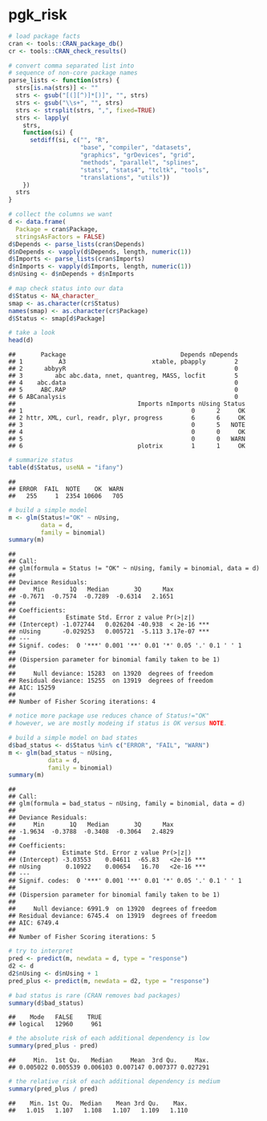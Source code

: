 pgk\_risk
================

``` r
# load package facts
cran <- tools::CRAN_package_db()
cr <- tools::CRAN_check_results()

# convert comma separated list into
# sequence of non-core package names
parse_lists <- function(strs) {
  strs[is.na(strs)] <- ""
  strs <- gsub("[(][^)]*[)]", "", strs)
  strs <- gsub("\\s+", "", strs)
  strs <- strsplit(strs, ",", fixed=TRUE)
  strs <- lapply(
    strs,
    function(si) {
      setdiff(si, c("", "R", 
                    "base", "compiler", "datasets", 
                    "graphics", "grDevices", "grid",
                    "methods", "parallel", "splines", 
                    "stats", "stats4", "tcltk", "tools",
                    "translations", "utils"))
    })
  strs
}

# collect the columns we want
d <- data.frame(
  Package = cran$Package,
  stringsAsFactors = FALSE)
d$Depends <- parse_lists(cran$Depends)
d$nDepends <- vapply(d$Depends, length, numeric(1))
d$Imports <- parse_lists(cran$Imports)
d$nImports <- vapply(d$Imports, length, numeric(1))
d$nUsing <- d$nDepends + d$nImports

# map check status into our data
d$Status <- NA_character_
smap <- as.character(cr$Status)
names(smap) <- as.character(cr$Package)
d$Status <- smap[d$Package]

# take a look
head(d)
```

    ##       Package                                Depends nDepends
    ## 1          A3                        xtable, pbapply        2
    ## 2      abbyyR                                               0
    ## 3         abc abc.data, nnet, quantreg, MASS, locfit        5
    ## 4    abc.data                                               0
    ## 5     ABC.RAP                                               0
    ## 6 ABCanalysis                                               0
    ##                                  Imports nImports nUsing Status
    ## 1                                               0      2     OK
    ## 2 httr, XML, curl, readr, plyr, progress        6      6     OK
    ## 3                                               0      5   NOTE
    ## 4                                               0      0     OK
    ## 5                                               0      0   WARN
    ## 6                                plotrix        1      1     OK

``` r
# summarize status
table(d$Status, useNA = "ifany")
```

    ## 
    ## ERROR  FAIL  NOTE    OK  WARN 
    ##   255     1  2354 10606   705

``` r
# build a simple model
m <- glm(Status!="OK" ~ nUsing,
         data = d,
         family = binomial)
summary(m)
```

    ## 
    ## Call:
    ## glm(formula = Status != "OK" ~ nUsing, family = binomial, data = d)
    ## 
    ## Deviance Residuals: 
    ##     Min       1Q   Median       3Q      Max  
    ## -0.7671  -0.7574  -0.7289  -0.6314   2.1651  
    ## 
    ## Coefficients:
    ##              Estimate Std. Error z value Pr(>|z|)    
    ## (Intercept) -1.072744   0.026204 -40.938  < 2e-16 ***
    ## nUsing      -0.029253   0.005721  -5.113 3.17e-07 ***
    ## ---
    ## Signif. codes:  0 '***' 0.001 '**' 0.01 '*' 0.05 '.' 0.1 ' ' 1
    ## 
    ## (Dispersion parameter for binomial family taken to be 1)
    ## 
    ##     Null deviance: 15283  on 13920  degrees of freedom
    ## Residual deviance: 15255  on 13919  degrees of freedom
    ## AIC: 15259
    ## 
    ## Number of Fisher Scoring iterations: 4

``` r
# notice more package use reduces chance of Status!="OK"
# however, we are mostly modeing if status is OK versus NOTE.

# build a simple model on bad states
d$bad_status <- d$Status %in% c("ERROR", "FAIL", "WARN")
m <- glm(bad_status ~ nUsing,
           data = d,
           family = binomial)
summary(m)
```

    ## 
    ## Call:
    ## glm(formula = bad_status ~ nUsing, family = binomial, data = d)
    ## 
    ## Deviance Residuals: 
    ##     Min       1Q   Median       3Q      Max  
    ## -1.9634  -0.3788  -0.3408  -0.3064   2.4829  
    ## 
    ## Coefficients:
    ##             Estimate Std. Error z value Pr(>|z|)    
    ## (Intercept) -3.03553    0.04611  -65.83   <2e-16 ***
    ## nUsing       0.10922    0.00654   16.70   <2e-16 ***
    ## ---
    ## Signif. codes:  0 '***' 0.001 '**' 0.01 '*' 0.05 '.' 0.1 ' ' 1
    ## 
    ## (Dispersion parameter for binomial family taken to be 1)
    ## 
    ##     Null deviance: 6991.9  on 13920  degrees of freedom
    ## Residual deviance: 6745.4  on 13919  degrees of freedom
    ## AIC: 6749.4
    ## 
    ## Number of Fisher Scoring iterations: 5

``` r
# try to interpret
pred <- predict(m, newdata = d, type = "response")
d2 <- d
d2$nUsing <- d$nUsing + 1
pred_plus <- predict(m, newdata = d2, type = "response")

# bad status is rare (CRAN removes bad packages)
summary(d$bad_status)
```

    ##    Mode   FALSE    TRUE 
    ## logical   12960     961

``` r
# the absolute risk of each additional dependency is low
summary(pred_plus - pred)
```

    ##     Min.  1st Qu.   Median     Mean  3rd Qu.     Max. 
    ## 0.005022 0.005539 0.006103 0.007147 0.007377 0.027291

``` r
# the relative risk of each additional dependency is medium
summary(pred_plus / pred)
```

    ##    Min. 1st Qu.  Median    Mean 3rd Qu.    Max. 
    ##   1.015   1.107   1.108   1.107   1.109   1.110
